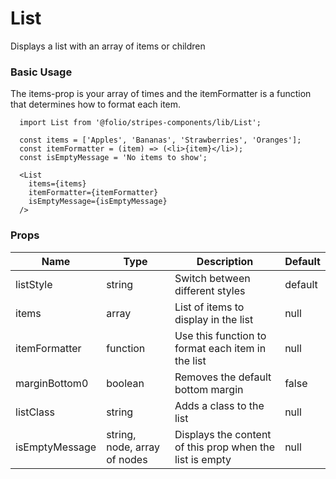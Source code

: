 # List

Displays a list with an array of items or children

### Basic Usage

The items-prop is your array of times and the itemFormatter is a function that determines how to format each item.

```
  import List from '@folio/stripes-components/lib/List';

  const items = ['Apples', 'Bananas', 'Strawberries', 'Oranges'];
  const itemFormatter = (item) => (<li>{item}</li>);
  const isEmptyMessage = 'No items to show';

  <List
    items={items}
    itemFormatter={itemFormatter}
    isEmptyMessage={isEmptyMessage}
  />
```

### Props
Name | Type | Description | Default
--- | --- | --- | ---
listStyle | string | Switch between different styles | default
items | array | List of items to display in the list | null
itemFormatter | function | Use this function to format each item in the list | null
marginBottom0 | boolean | Removes the default bottom margin | false
listClass | string | Adds a class to the list | null
isEmptyMessage | string, node, array of nodes | Displays the content of this prop when the list is empty | null
